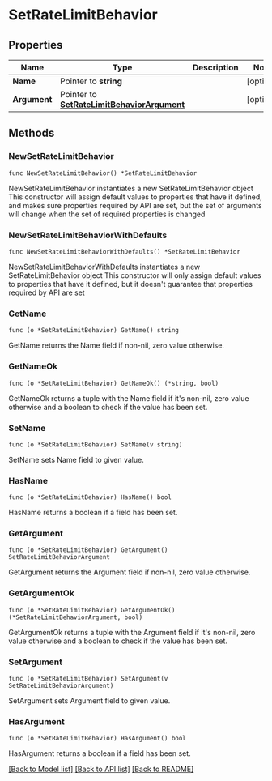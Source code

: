 # SetRateLimitBehavior

## Properties

Name | Type | Description | Notes
------------ | ------------- | ------------- | -------------
**Name** | Pointer to **string** |  | [optional] 
**Argument** | Pointer to [**SetRateLimitBehaviorArgument**](SetRateLimitBehaviorArgument.md) |  | [optional] 

## Methods

### NewSetRateLimitBehavior

`func NewSetRateLimitBehavior() *SetRateLimitBehavior`

NewSetRateLimitBehavior instantiates a new SetRateLimitBehavior object
This constructor will assign default values to properties that have it defined,
and makes sure properties required by API are set, but the set of arguments
will change when the set of required properties is changed

### NewSetRateLimitBehaviorWithDefaults

`func NewSetRateLimitBehaviorWithDefaults() *SetRateLimitBehavior`

NewSetRateLimitBehaviorWithDefaults instantiates a new SetRateLimitBehavior object
This constructor will only assign default values to properties that have it defined,
but it doesn't guarantee that properties required by API are set

### GetName

`func (o *SetRateLimitBehavior) GetName() string`

GetName returns the Name field if non-nil, zero value otherwise.

### GetNameOk

`func (o *SetRateLimitBehavior) GetNameOk() (*string, bool)`

GetNameOk returns a tuple with the Name field if it's non-nil, zero value otherwise
and a boolean to check if the value has been set.

### SetName

`func (o *SetRateLimitBehavior) SetName(v string)`

SetName sets Name field to given value.

### HasName

`func (o *SetRateLimitBehavior) HasName() bool`

HasName returns a boolean if a field has been set.

### GetArgument

`func (o *SetRateLimitBehavior) GetArgument() SetRateLimitBehaviorArgument`

GetArgument returns the Argument field if non-nil, zero value otherwise.

### GetArgumentOk

`func (o *SetRateLimitBehavior) GetArgumentOk() (*SetRateLimitBehaviorArgument, bool)`

GetArgumentOk returns a tuple with the Argument field if it's non-nil, zero value otherwise
and a boolean to check if the value has been set.

### SetArgument

`func (o *SetRateLimitBehavior) SetArgument(v SetRateLimitBehaviorArgument)`

SetArgument sets Argument field to given value.

### HasArgument

`func (o *SetRateLimitBehavior) HasArgument() bool`

HasArgument returns a boolean if a field has been set.


[[Back to Model list]](../README.md#documentation-for-models) [[Back to API list]](../README.md#documentation-for-api-endpoints) [[Back to README]](../README.md)


